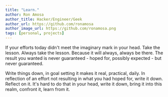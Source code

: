 ```yaml
---
title: "Learn."
author: Ron Amosa
author_title: Hacker/Engineer/Geek
author_url: https://github.com/ronamosa
author_image_url: https://github.com/ronamosa.png
tags: [personal, projects]
---
```


If your efforts today didn't meet the imaginary mark in your head. Take the lesson. Always take the lesson. Because it will always, always be there. The result you wanted is never guaranteed - hoped for, possibly expected - but never guaranteed.

Write things down, in goal setting it makes it real, practical, daily. In reflection of an effort not resulting in what you had hoped for, write it down. Reflect on it. It's hard to do that in your head, write it down, bring it into this realm, confront it, learn from it.
